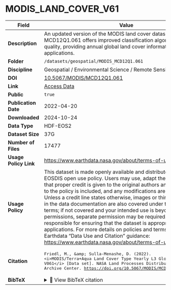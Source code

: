 # MODIS_LAND_COVER_V61

| Field | Value |
|--------|-------|
| **Description** | An updated version of the MODIS land cover dataset, MCD12Q1.061 offers improved classification algorithms and data quality, providing annual global land cover information for various applications. |
| **Folder** | `/datasets/geospatial/MODIS_MCD12Q1.061` |
| **Discipline** | Geospatial / Environmental Science / Remote Sensing |
| **DOI** | [10.5067/MODIS/MCD12Q1.061](https://doi.org/10.5067/MODIS/MCD12Q1.061) |
| **Link** | [Access Data](https://app.globus.org/file-manager?origin_id=bfc25d77-927c-4c88-b63a-13b698759056&origin_path=%2F) |
| **Public** | `true` |
| **Publication Date** | 2022-04-20 |
| **Downloaded** | 2024-10-24 |
| **Data Type** | HDF-EOS2 |
| **Dataset Size** | 37G |
| **Number of Files** | 17477 |
| **Usage Policy Link** | https://www.earthdata.nasa.gov/about/terms-of-use |
| **Usage Policy** | This dataset is made openly available and distributed under NASA’s EOSDIS open use policy. Users may use, adapt the data provided that proper credit is given to the original authors and source, a link to the policy is included, and any modifications are clearly indicated. Unless a credit line states otherwise, images or third-party materials in the data documentation are also covered under the same open terms; if not covered and your intended use is beyond statutory permissions, separate permission may be required. Users are responsible for ensuring that the dataset is appropriate for their applications. For more details on policies and terms, see NASA’s Earthdata “Data Use and Citation” guidance: https://www.earthdata.nasa.gov/about/terms-of-use |
| **Citation** | <pre>Friedl, M., &amp;amp; Sulla-Menashe, D. (2022). &lt;i&gt;MODIS/Terra+Aqua Land Cover Type Yearly L3 Global 500m SIN Grid V061&lt;/i&gt; [Data set]. NASA Land Processes Distributed Active Archive Center. https://doi.org/10.5067/MODIS/MCD12Q1.061</pre> |
| **BibTeX** | <details><summary>📜 View BibTeX citation</summary><pre>@dataset{Friedl_SullaMenashe_MCD12Q1_2022,<br>  author       = {Friedl, M. and Sulla-Menashe, D.},<br>  title        = {MODIS/Terra+Aqua Land Cover Type Yearly L3 Global 500m SIN Grid V061},<br>  year         = {2022},<br>  publisher    = {NASA Land Processes Distributed Active Archive Center (LP DAAC)},<br>  doi          = {10.5067/MODIS/MCD12Q1.061},<br>  url          = {https://doi.org/10.5067/MODIS/MCD12Q1.061},<br>  type         = {dataset}<br>}</pre> |
